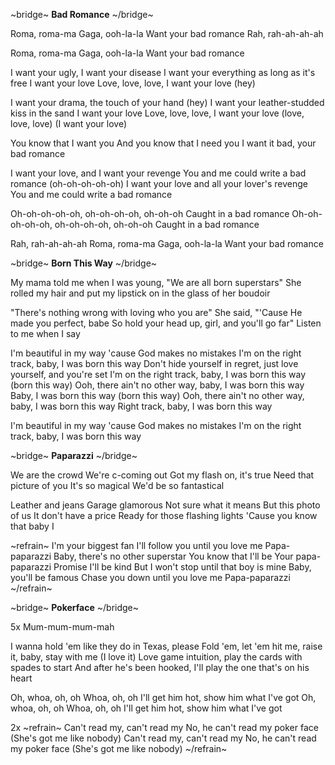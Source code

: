 ~bridge~
**Bad Romance**
~/bridge~
 
Roma, roma-ma 
Gaga, ooh-la-la 
Want your bad romance 
Rah, rah-ah-ah-ah 


Roma, roma-ma 
Gaga, ooh-la-la 
Want your bad romance 


I want your ugly, I want your disease 
I want your everything as long as it's free 
I want your love 
Love, love, love, I want your love (hey) 

I want your drama, the touch of your hand (hey) 
I want your leather-studded kiss in the sand 
I want your love 
Love, love, love, I want your love (love, love, love) 
(I want your love) 

You know that I want you 
And you know that I need you 
I want it bad, your bad romance 

I want your love, and I want your revenge 
You and me could write a bad romance (oh-oh-oh-oh-oh) 
I want your love and all your lover's revenge 
You and me could write a bad romance 

Oh-oh-oh-oh-oh, oh-oh-oh-oh, oh-oh-oh 
Caught in a bad romance 
Oh-oh-oh-oh-oh, oh-oh-oh-oh, oh-oh-oh 
Caught in a bad romance 

Rah, rah-ah-ah-ah 
Roma, roma-ma 
Gaga, ooh-la-la 
Want your bad romance 

~bridge~
**Born This Way** 
~/bridge~
 
My mama told me when I was young, "We are all born superstars" 
She rolled my hair and put my lipstick on in the glass of her boudoir 

"There's nothing wrong with loving who you are" 
She said, "'Cause He made you perfect, babe 
So hold your head up, girl, and you'll go far" 
Listen to me when I say 

I'm beautiful in my way 'cause God makes no mistakes 
I'm on the right track, baby, I was born this way 
Don't hide yourself in regret, just love yourself, and you're set 
I'm on the right track, baby, I was born this way (born this way) 
Ooh, there ain't no other way, baby, I was born this way 
Baby, I was born this way (born this way) 
Ooh, there ain't no other way, baby, I was born this way 
Right track, baby, I was born this way 

I'm beautiful in my way 'cause God makes no mistakes 
I'm on the right track, baby, I was born this way 

~bridge~
**Paparazzi** 
~/bridge~
 
We are the crowd 
We're c-coming out 
Got my flash on, it's true 
Need that picture of you 
It's so magical 
We'd be so fantastical 

Leather and jeans 
Garage glamorous 
Not sure what it means 
But this photo of us 
It don't have a price 
Ready for those flashing lights 
'Cause you know that baby I 

~refrain~
I'm your biggest fan 
I'll follow you until you love me 
Papa-paparazzi 
Baby, there's no other superstar 
You know that I'll be 
Your papa-paparazzi 
Promise I'll be kind 
But I won't stop until that boy is mine 
Baby, you'll be famous 
Chase you down until you love me 
Papa-paparazzi 
~/refrain~

~bridge~
**Pokerface** 
~/bridge~
 
5x
Mum-mum-mum-mah 

I wanna hold 'em like they do in Texas, please 
Fold 'em, let 'em hit me, raise it, baby, stay with me (I love it) 
Love game intuition, play the cards with spades to start 
And after he's been hooked, I'll play the one that's on his heart 

Oh, whoa, oh, oh 
Whoa, oh, oh 
I'll get him hot, show him what I've got 
Oh, whoa, oh, oh 
Whoa, oh, oh 
I'll get him hot, show him what I've got 


2x
~refrain~
Can't read my, can't read my 
No, he can't read my poker face 
(She's got me like nobody) 
Can't read my, can't read my 
No, he can't read my poker face 
(She's got me like nobody)
~/refrain~